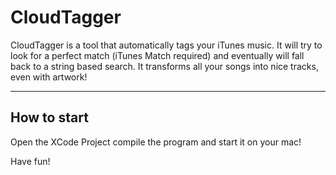 CloudTagger
===========

CloudTagger is a tool that automatically tags your iTunes music. It will try to look for a perfect match (iTunes Match required) and eventually will fall back to a string based search. It transforms all your songs into nice tracks, even with artwork!

-----------
How to start
-----------
Open the XCode Project compile the program and start it on your mac!

Have fun!
